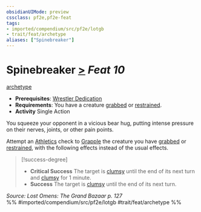 ```yaml
---
obsidianUIMode: preview
cssclass: pf2e,pf2e-feat
tags:
- imported/compendium/src/pf2e/lotgb
- trait/feat/archetype
aliases: ["Spinebreaker"]
---
```

# Spinebreaker  [>](chapter-9-playing-the-game.md#Actions "Single Action") *Feat 10*  
[archetype](archetype.md)  

- **Prerequisites**: [Wrestler Dedication](wrestler-dedication-lotgb.md)
- **Requirements**: You have a creature [grabbed](conditions.md#Grabbed) or [restrained](conditions.md#Restrained).
- **Activity** Single Action

You squeeze your opponent in a vicious bear hug, putting intense pressure on their nerves, joints, or other pain points.

Attempt an [Athletics](../skills.md#Athletics) check to [Grapple](rules/actions/grapple.md) the creature you have [grabbed](conditions.md#Grabbed) or [restrained](conditions.md#Restrained), with the following effects instead of the usual effects.

> [!success-degree] 
> - **Critical Success** The target is [clumsy](conditions.md#Clumsy) until the end of its next turn and [clumsy](conditions.md#Clumsy) for 1 minute.
> - **Success** The target is [clumsy](conditions.md#Clumsy) until the end of its next turn.

*Source: Lost Omens: The Grand Bazaar p. 127*  
%% #imported/compendium/src/pf2e/lotgb #trait/feat/archetype %%